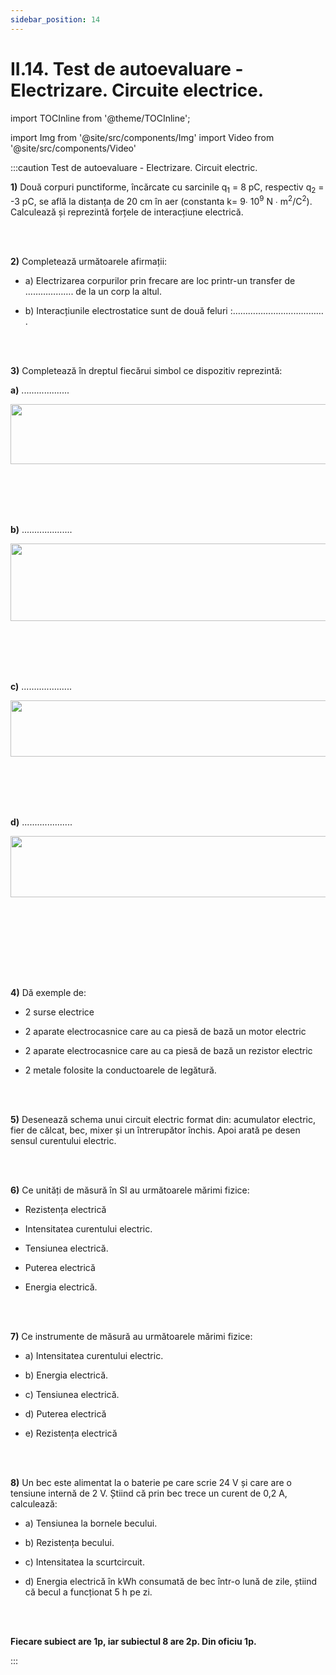 ```yaml
---
sidebar_position: 14
---
```


# II.14. Test de autoevaluare - Electrizare. Circuite electrice. 



import TOCInline from '@theme/TOCInline';

<TOCInline toc={toc} />



import Img from '@site/src/components/Img'
import Video from '@site/src/components/Video'








:::caution Test de autoevaluare - Electrizare. Circuit electric.

**1)** Două corpuri punctiforme, încărcate cu sarcinile q<sub>1</sub> = 8 pC, respectiv q<sub>2</sub> = -3 pC, se află la distanța de 20 cm în aer (constanta k= 9∙ 10<sup>9</sup> N ∙ m<sup>2</sup>/C<sup>2</sup>). Calculează și reprezintă forțele de interacțiune electrică.

<br></br>

**2)** Completează următoarele afirmații:

  - a) Electrizarea corpurilor prin frecare are loc printr-un transfer de ………………. de la un corp la altul.

  - b) Interacțiunile electrostatice sunt de două feluri :……………………………… .



<br></br>

**3)** Completează în dreptul fiecărui simbol ce dispozitiv reprezintă:

**a)** ................... 				

<Img className="img-responsive4" src="fizica/clasa8/capitolul2/2_2_10_Poza1_SimbolSursaElectrica.jpg" width="1000" height="96" />

<br></br>
<br></br>

**b)** ....................

<Img className="img-responsive4" src="fizica/clasa8/capitolul2/2_2_1_Poza4_SimbolMotor.jpg" width="1000" height="124" />

<br></br>
<br></br>


**c)** ....................

<Img className="img-responsive4" src="fizica/clasa8/capitolul2/2_2_1_Poza3_SimbolRezistor.jpg" width="1000" height="90" />

<br></br>
<br></br>


**d)** ....................

<Img className="img-responsive4" src="fizica/clasa8/capitolul2/2_2_1_Poza2_SimbolBec.jpg" width="1000" height="98" />

<br></br>
<br></br>





<br></br>

**4)** Dă exemple de:

- 2 surse electrice

- 2 aparate electrocasnice care au ca piesă de bază un motor electric
	
- 2 aparate electrocasnice care au ca piesă de bază un rezistor electric
	
- 2 metale folosite la conductoarele de legătură.

<br></br>

**5)** Desenează schema unui circuit electric format din: acumulator electric, fier de călcat, bec, mixer și un întrerupător închis. Apoi arată pe desen sensul curentului electric.

<br></br>

**6)** Ce unități de măsură în SI au următoarele mărimi fizice:

  - Rezistența electrică

  - Intensitatea curentului electric.

  - Tensiunea electrică.

  - Puterea electrică

  - Energia electrică.

<br></br>

**7)** Ce instrumente de măsură au următoarele mărimi fizice:

  - a) Intensitatea curentului electric.
  
  - b) Energia electrică.
  
  - c) Tensiunea electrică.
  
  - d) Puterea electrică
  
  - e) Rezistența electrică

<br></br> 

**8)** Un bec este alimentat la o baterie pe care scrie 24 V și care are o tensiune internă de 2 V. Știind că prin bec trece un curent de 0,2 A, calculează:

  - a) Tensiunea la bornele becului.

  - b) Rezistența becului.
  
  - c) Intensitatea la scurtcircuit.
  
  - d) Energia electrică în kWh consumată de bec într-o lună de zile, știind că becul a funcționat 5 h pe zi.
  
<br></br>

**Fiecare subiect are 1p, iar subiectul 8 are 2p. Din oficiu 1p.**



:::



<br></br>
<br></br>

